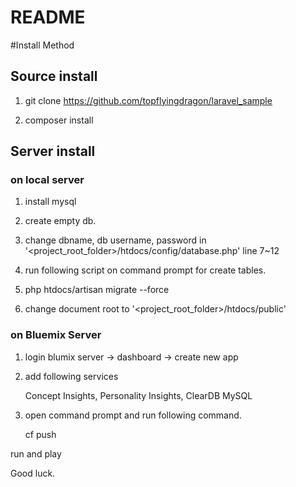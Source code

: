 # README #

#Install Method

## Source install

1. git clone https://github.com/topflyingdragon/laravel_sample

2. composer install

## Server install

### on local server

1. install mysql

2. create empty db.

3. change dbname, db username, password in '<project_root_folder>/htdocs/config/database.php' line 7~12

4. run following script on command prompt for create tables.

5. php htdocs/artisan migrate --force

6. change document root to '<project_root_folder>/htdocs/public'

### on Bluemix Server

1. login blumix server -> dashboard -> create new app

2. add following services

   Concept Insights, Personality Insights, ClearDB MySQL

3. open command prompt and run following command.

   cf push <app name>

run and play

Good luck.